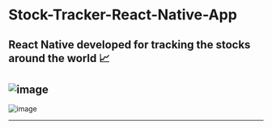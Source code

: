 # Stock-Tracker-React-Native-App

React Native developed for tracking the stocks around the world 📈
---

![image](https://user-images.githubusercontent.com/68097369/139482460-cdfc0140-1ae3-46e4-a067-48207afce351.png)
---

![image](https://user-images.githubusercontent.com/68097369/139482711-25117edc-5311-426b-b424-efede7995fa6.png)

---

